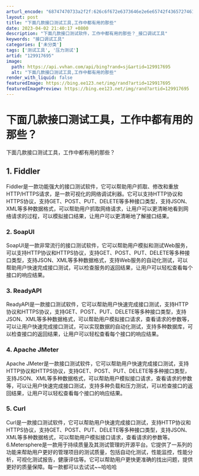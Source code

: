 ```yaml
---
arturl_encode: "68747470733a2f2f:626c6f672e6373646e2e6e65742f4365727461696e6c795f2f:61727469636c652f64657461696c732f313239393137363935"
layout: post
title: "下面几款接口测试工具,工作中都有用的那些"
date: 2023-04-02 21:40:17 +0800
description: "下面几款接口测试软件，工作中都有用的那些？_接口调试工具"
keywords: "接口调试工具"
categories: ['未分类']
tags: ['测试工具', '压力测试']
artid: "129917695"
image:
  path: https://api.vvhan.com/api/bing?rand=sj&artid=129917695
  alt: "下面几款接口测试工具,工作中都有用的那些"
render_with_liquid: false
featuredImage: https://bing.ee123.net/img/rand?artid=129917695
featuredImagePreview: https://bing.ee123.net/img/rand?artid=129917695
---
```


# 下面几款接口测试工具，工作中都有用的那些？

下面几款接口测试工具，工作中都有用的那些？

## 1. Fiddler

Fiddler是一款功能强大的接口测试软件，它可以帮助用户抓取、修改和重放HTTP/HTTPS请求，是一款可视化的网络调试利器。它可以支持HTTP协议和HTTPS协议，支持GET、POST、PUT、DELETE等多种接口类型，支持JSON、XML等多种数据格式，可以帮助用户抓取网络请求，让用户可以更清晰地看到网络请求的过程，可以模拟接口结果，让用户可以更清晰地了解接口结果。

### 2. SoapUI

SoapUI是一款非常流行的接口测试软件，它可以帮助用户模拟和测试Web服务，可以支持HTTP协议和HTTPS协议，支持GET、POST、PUT、DELETE等多种接口类型，支持JSON、XML等多种数据格式，支持Web服务的自动化测试，可以帮助用户快速完成接口测试，可以检查服务的返回结果，让用户可以轻松查看每个接口的响应结果。

### 3. ReadyAPI

ReadyAPI是一款接口测试软件，它可以帮助用户快速完成接口测试，支持HTTP协议和HTTPS协议，支持GET、POST、PUT、DELETE等多种接口类型，支持JSON、XML等多种数据格式，可以帮助用户模拟接口请求，查看请求的参数等，可以让用户快速完成接口测试，可以实现数据的自动化测试，支持多种数据库，可以检查接口的返回结果，让用户可以轻松查看每个接口的响应结果。

### 4. Apache JMeter

Apache JMeter是一款接口测试软件，它可以帮助用户快速完成接口测试，支持HTTP协议和HTTPS协议，支持GET、POST、PUT、DELETE等多种接口类型，支持JSON、XML等多种数据格式，可以帮助用户模拟接口请求，查看请求的参数等，可以让用户快速完成接口测试，支持多种负载和压力测试，可以检查接口的返回结果，让用户可以轻松查看每个接口的响应结果。

### 5. Curl

Curl是一款接口测试软件，它可以帮助用户快速完成接口测试，支持HTTP协议和HTTPS协议，支持GET、POST、PUT、DELETE等多种接口类型，支持JSON、XML等多种数据格式，可以帮助用户模拟接口请求，查看请求的参数等。6.Metersphere是一款用于持续质量及其测试管理的开源平台。它提供了一系列的功能来帮助用户更好的管理项目的测试质量，包括自动化测试，性能监控，性能分析，可视化测试报告，健康评估等。它可以帮助用户更快更准确的找出问题，提供更好的质量保障。每一款都可以去试试~~哈哈哈